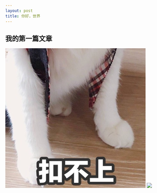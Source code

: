 ```yaml
---
layout: post
title: 你好，世界
---
```


 
## 我的第一篇文章

![](/images/summer1.jpg)
![](https://ss0.bdstatic.com/70cFvHSh_Q1YnxGkpoWK1HF6hhy/it/u=3524919338,3956802590&fm=27&gp=0.jpg)